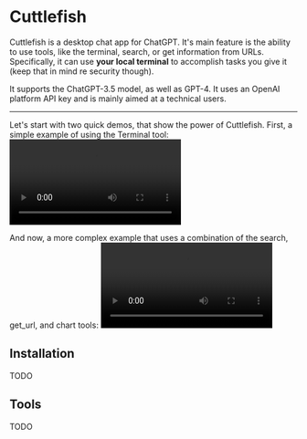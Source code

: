 # Cuttlefish

Cuttlefish is a desktop chat app for ChatGPT. It's main feature is the ability to use tools, like the terminal, search, or get information from URLs. Specifically, it can use **your local terminal** to accomplish tasks you give it (keep that in mind re security though).

It supports the ChatGPT-3.5 model, as well as GPT-4. It uses an OpenAI platform API key and is mainly aimed at a technical users.

---

Let's start with two quick demos, that show the power of Cuttlefish. First, a simple example of using the Terminal tool:
![wifi](https://user-images.githubusercontent.com/7013055/231279249-0a7f0f48-59b8-4a54-a111-373b9c4ecaa4.mp4)

And now, a more complex example that uses a combination of the search, get_url, and chart tools:
![countries](https://user-images.githubusercontent.com/7013055/231279270-184aa34f-bc98-49ff-8ec8-043c56048844.mp4)

## Installation
TODO

## Tools
TODO
